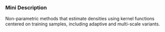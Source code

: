 ### Mini Description

Non-parametric methods that estimate densities using kernel functions centered on training samples, including adaptive and multi-scale variants.
